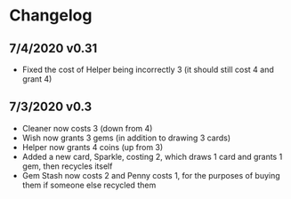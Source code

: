 # Changelog

## 7/4/2020 v0.31

* Fixed the cost of Helper being incorrectly 3 (it should still cost 4 and grant 4)

## 7/3/2020 v0.3

* Cleaner now costs 3 (down from 4)
* Wish now grants 3 gems (in addition to drawing 3 cards)
* Helper now grants 4 coins (up from 3)
* Added a new card, Sparkle, costing 2, which draws 1 card and grants 1 gem, then recycles itself
* Gem Stash now costs 2 and Penny costs 1, for the purposes of buying them if someone else recycled them

